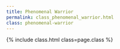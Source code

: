 ```yaml
---
title: Phenomenal Warrior
permalink: class_phenomenal_warrior.html
class: phenomenal-warrior
---
```


{% include class.html class=page.class %}
